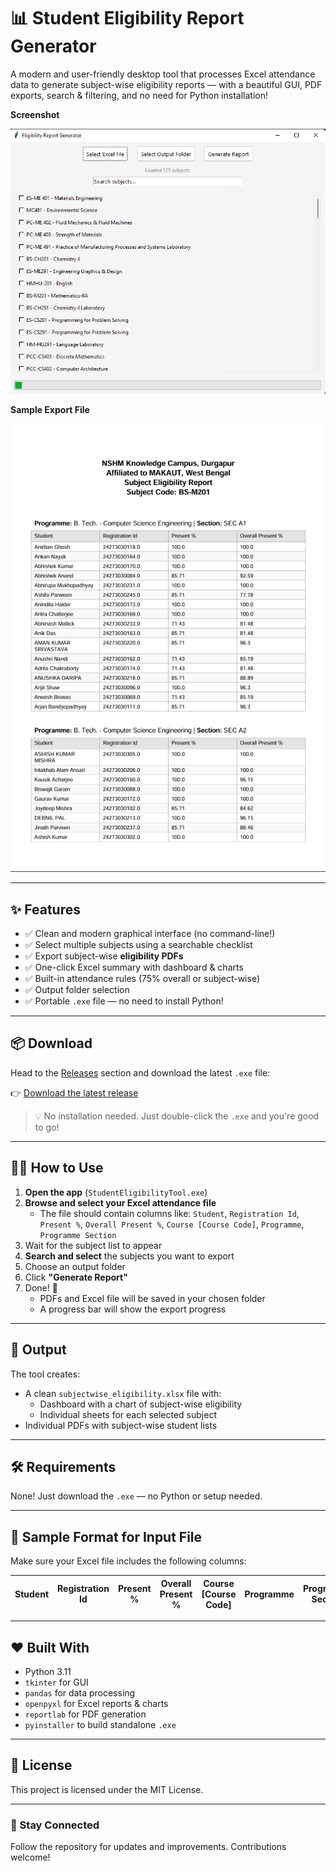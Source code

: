 # 📊 Student Eligibility Report Generator

A modern and user-friendly desktop tool that processes Excel attendance data to generate subject-wise eligibility reports — with a beautiful GUI, PDF exports, search & filtering, and no need for Python installation!

**Screenshot**

![Screenshot](./Eligibility_Generator_Screenshot.png)


**Sample Export File**

![Export](./Sample_Export_File.png)

---

## ✨ Features

- ✅ Clean and modern graphical interface (no command-line!)
- ✅ Select multiple subjects using a searchable checklist
- ✅ Export subject-wise **eligibility PDFs**
- ✅ One-click Excel summary with dashboard & charts
- ✅ Built-in attendance rules (75% overall or subject-wise)
- ✅ Output folder selection
- ✅ Portable `.exe` file — no need to install Python!

---

## 📦 Download

Head to the [Releases](https://github.com/aurghya-0/Eligibility-Report-Creator/releases) section and download the latest `.exe` file:

👉 [Download the latest release](https://github.com/aurghya-0/Eligibility-Report-Creator/releases/latest)

> 💡 No installation needed. Just double-click the `.exe` and you're good to go!

---

## 🧑‍💻 How to Use

1. **Open the app** (`StudentEligibilityTool.exe`)
2. **Browse and select your Excel attendance file**
   - The file should contain columns like: `Student`, `Registration Id`, `Present %`, `Overall Present %`, `Course [Course Code]`, `Programme`, `Programme Section`
3. Wait for the subject list to appear
4. **Search and select** the subjects you want to export
5. Choose an output folder
6. Click **"Generate Report"**
7. Done! 🎉
   - PDFs and Excel file will be saved in your chosen folder
   - A progress bar will show the export progress

---

## 📂 Output

The tool creates:
- A clean `subjectwise_eligibility.xlsx` file with:
  - Dashboard with a chart of subject-wise eligibility
  - Individual sheets for each selected subject
- Individual PDFs with subject-wise student lists

---

## 🛠 Requirements

None! Just download the `.exe` — no Python or setup needed.

---

## 🧾 Sample Format for Input File

Make sure your Excel file includes the following columns:

| Student | Registration Id | Present % | Overall Present % | Course [Course Code] | Programme | Programme Section |
|---------|------------------|-----------|--------------------|-----------------------|-----------|--------------------|


---

## ❤️ Built With

- Python 3.11
- `tkinter` for GUI
- `pandas` for data processing
- `openpyxl` for Excel reports & charts
- `reportlab` for PDF generation
- `pyinstaller` to build standalone `.exe`

---

## 📃 License

This project is licensed under the MIT License.

---

### 🔗 Stay Connected

Follow the repository for updates and improvements. Contributions welcome!

